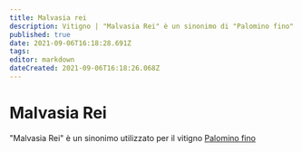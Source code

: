 ```yaml
---
title: Malvasia rei
description: Vitigno | "Malvasia Rei" è un sinonimo di "Palomino fino"
published: true
date: 2021-09-06T16:18:28.691Z
tags: 
editor: markdown
dateCreated: 2021-09-06T16:18:26.068Z
---
```


# Malvasia Rei

"Malvasia Rei" è un sinonimo utilizzato per il vitigno [Palomino fino](/vitigni/palomino-fino)